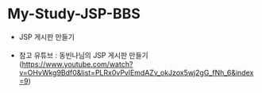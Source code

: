 # My-Study-JSP-BBS

- JSP 게시판 만들기 </br></br>
- 참고 유튜브 : 동빈나님의 JSP 게시판 만들기 (https://www.youtube.com/watch?v=OHvWkg9Bdf0&list=PLRx0vPvlEmdAZv_okJzox5wj2gG_fNh_6&index=9)
